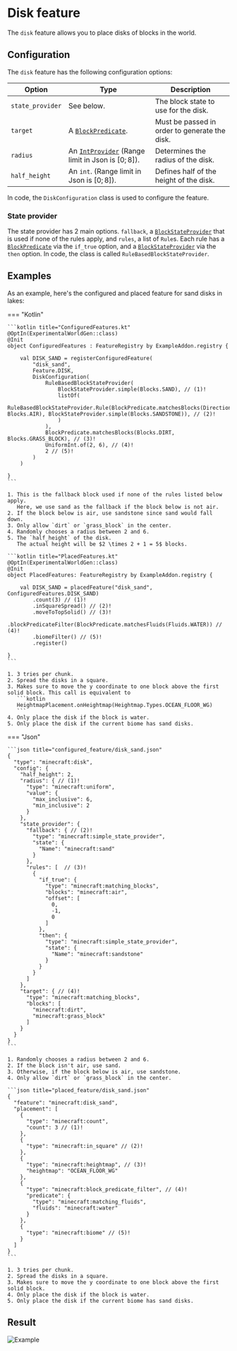 # Disk feature

The `disk` feature allows you to place disks of blocks in the world.

## Configuration

The `disk` feature has the following configuration options:

| Option           | Type                                                                                             | Description                                   |
|------------------|--------------------------------------------------------------------------------------------------|-----------------------------------------------|
| `state_provider` | See below.                                                                                       | The block state to use for the disk.          |
| `target`         | A [`BlockPredicate`](../placed-feature.md#block-predicates).                                     | Must be passed in order to generate the disk. |
| `radius`         | An [`IntProvider`](../../types/number-provider.md#intprovider) (Range limit in Json is $[0;8]$). | Determines the radius of the disk.            |
| `half_height`    | An `int`. (Range limit in Json is $[0;8]$).                                                      | Defines half of the height of the disk.       |

In code, the `DiskConfiguration` class is used to configure the feature.

### State provider

The state provider has 2 main options. `fallback`, a [`BlockStateProvider`](../../types/block-state-provider.md) that is used
if none of the rules apply, and `rules`, a list of `Rule`s. Each rule has a [`BlockPredicate`](../placed-feature.md#block-predicates)
via the `if_true` option, and a [`BlockStateProvider`](../../types/block-state-provider.md) via the `then` option. In code, the
class is called `RuleBasedBlockStateProvider`.

## Examples

As an example, here's the configured and placed feature for sand disks in lakes:

=== "Kotlin"

    ```kotlin title="ConfiguredFeatures.kt"
    @OptIn(ExperimentalWorldGen::class)
    @Init
    object ConfiguredFeatures : FeatureRegistry by ExampleAddon.registry {
    
        val DISK_SAND = registerConfiguredFeature(
            "disk_sand",
            Feature.DISK,
            DiskConfiguration(
                RuleBasedBlockStateProvider(
                    BlockStateProvider.simple(Blocks.SAND), // (1)!
                    listOf(
                        RuleBasedBlockStateProvider.Rule(BlockPredicate.matchesBlocks(Direction.DOWN.normal, Blocks.AIR), BlockStateProvider.simple(Blocks.SANDSTONE)), // (2)!
                    )
                ),
                BlockPredicate.matchesBlocks(Blocks.DIRT, Blocks.GRASS_BLOCK), // (3)!
                UniformInt.of(2, 6), // (4)!
                2 // (5)!
            )
        )
    
    }
    ```

    1. This is the fallback block used if none of the rules listed below apply.
       Here, we use sand as the fallback if the block below is not air.
    2. If the block below is air, use sandstone since sand would fall down.
    3. Only allow `dirt` or `grass_block` in the center.
    4. Randomly chooses a radius between 2 and 6.
    5. The `half_height` of the disk.  
       The actual height will be $2 \times 2 + 1 = 5$ blocks.
    
    ```kotlin title="PlacedFeatures.kt"
    @OptIn(ExperimentalWorldGen::class)
    @Init
    object PlacedFeatures: FeatureRegistry by ExampleAddon.registry {
    
        val DISK_SAND = placedFeature("disk_sand", ConfiguredFeatures.DISK_SAND)
            .count(3) // (1)!
            .inSquareSpread() // (2)!
            .moveToTopSolid() // (3)!
            .blockPredicateFilter(BlockPredicate.matchesFluids(Fluids.WATER)) // (4)!
            .biomeFilter() // (5)!
            .register()
    
    }
    ```

    1. 3 tries per chunk.
    2. Spread the disks in a square.
    3. Makes sure to move the y coordinate to one block above the first solid block. This call is equivalent to 
       ```kotlin
       HeightmapPlacement.onHeightmap(Heightmap.Types.OCEAN_FLOOR_WG)
       ```
    4. Only place the disk if the block is water.
    5. Only place the disk if the current biome has sand disks.

=== "Json"

    ```json title="configured_feature/disk_sand.json"
    {
      "type": "minecraft:disk",
      "config": {
        "half_height": 2,
        "radius": { // (1)!
          "type": "minecraft:uniform",
          "value": {
            "max_inclusive": 6,
            "min_inclusive": 2
          }
        },
        "state_provider": {
          "fallback": { // (2)!
            "type": "minecraft:simple_state_provider",
            "state": {
              "Name": "minecraft:sand"
            }
          },
          "rules": [  // (3)!
            {
              "if_true": {
                "type": "minecraft:matching_blocks",
                "blocks": "minecraft:air",
                "offset": [
                  0,
                  -1,
                  0
                ]
              },
              "then": {
                "type": "minecraft:simple_state_provider",
                "state": {
                  "Name": "minecraft:sandstone"
                }
              }
            }
          ]
        },
        "target": { // (4)!
          "type": "minecraft:matching_blocks",
          "blocks": [
            "minecraft:dirt",
            "minecraft:grass_block"
          ]
        }
      }
    }
    ```
    
    1. Randomly chooses a radius between 2 and 6.
    2. If the block isn't air, use sand.
    3. Otherwise, if the block below is air, use sandstone.
    4. Only allow `dirt` or `grass_block` in the center.
    
    ```json title="placed_feature/disk_sand.json"
    {
      "feature": "minecraft:disk_sand",
      "placement": [
        {
          "type": "minecraft:count",
          "count": 3 // (1)!
        },
        {
          "type": "minecraft:in_square" // (2)!
        },
        {
          "type": "minecraft:heightmap", // (3)!
          "heightmap": "OCEAN_FLOOR_WG"
        },
        {
          "type": "minecraft:block_predicate_filter", // (4)!
          "predicate": {
            "type": "minecraft:matching_fluids",
            "fluids": "minecraft:water"
          }
        },
        {
          "type": "minecraft:biome" // (5)!
        }
      ]
    }
    ```
    
    1. 3 tries per chunk.
    2. Spread the disks in a square.
    3. Makes sure to move the y coordinate to one block above the first solid block.
    4. Only place the disk if the block is water.
    5. Only place the disk if the current biome has sand disks.

## Result

![Example](https://i.imgur.com/G2Ebb1v.gif)